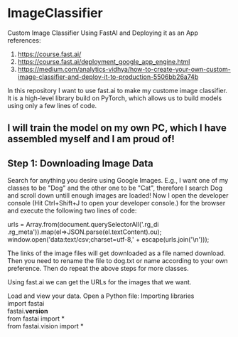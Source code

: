 # ImageClassifier
Custom Image Classifier Using FastAI and Deploying it as an App
references:
1. https://course.fast.ai/
2. https://course.fast.ai/deployment_google_app_engine.html
3. https://medium.com/analytics-vidhya/how-to-create-your-own-custom-image-classifier-and-deploy-it-to-production-5506bb26a74b

In this repository I want to use fast.ai to make my custome image classifier. It is a high-level library build on PyTorch, which allows us to build models using only a few lines of code.

## I will train the model on my own PC, which I have assembled myself and I am proud of!

## Step 1: Downloading Image Data

Search for anything you desire using Google Images. E.g., I want one of my classes to be "Dog" and the other one to be "Cat", therefore I search Dog and scroll down untill enough images are loaded! Now I open the developer console (Hit Ctrl+Shift+J to open your developer console.) for the browser and execute the following two lines of code: 

urls = Array.from(document.querySelectorAll('.rg_di .rg_meta')).map(el=>JSON.parse(el.textContent).ou);
window.open('data:text/csv;charset=utf-8,' + escape(urls.join('\n')));

The links of the image files will get downloaded as a file named download. Then you need to rename the file to dog.txt or name according to your own preference. Then do repeat the above steps for more classes.

Using fast.ai we can get the URLs for the images that we want.

Load and view your data. Open a Python file:
Importing libraries  
import fastai  
fastai.__version__  
from fastai import *  
from fastai.vision import *  




